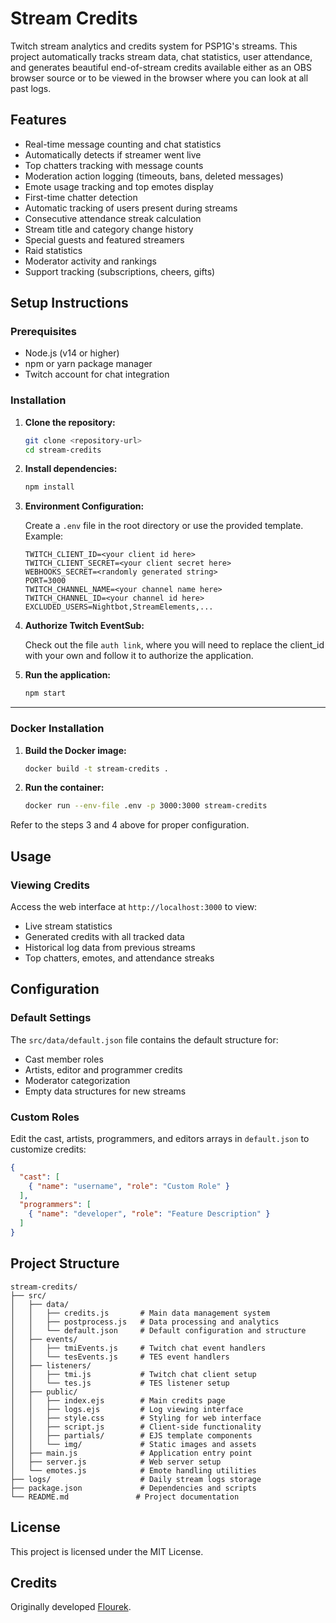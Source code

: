 # Stream Credits

Twitch stream analytics and credits system for PSP1G's streams. This project automatically tracks stream data, chat statistics, user attendance, and generates beautiful end-of-stream credits available either as an OBS browser source or to be viewed in the browser where you can look at all past logs.

## Features

- Real-time message counting and chat statistics
- Automatically detects if streamer went live
- Top chatters tracking with message counts
- Moderation action logging (timeouts, bans, deleted messages)
- Emote usage tracking and top emotes display
- First-time chatter detection
- Automatic tracking of users present during streams
- Consecutive attendance streak calculation
- Stream title and category change history
- Special guests and featured streamers 
- Raid statistics 
- Moderator activity and rankings
- Support tracking (subscriptions, cheers, gifts)






## Setup Instructions

### Prerequisites
- Node.js (v14 or higher)
- npm or yarn package manager
- Twitch account for chat integration

### Installation

1. **Clone the repository:**
   ```bash
   git clone <repository-url>
   cd stream-credits
   ```

2. **Install dependencies:**
   ```bash
   npm install
   ```

3. **Environment Configuration:**

   Create a `.env` file in the root directory or use the provided template. Example:
      ```env
      TWITCH_CLIENT_ID=<your client id here>
      TWITCH_CLIENT_SECRET=<your client secret here>
      WEBHOOKS_SECRET=<randomly generated string>
      PORT=3000
      TWITCH_CHANNEL_NAME=<your channel name here>
      TWITCH_CHANNEL_ID=<your channel id here>
      EXCLUDED_USERS=Nightbot,StreamElements,...
      ```

4. **Authorize Twitch EventSub:**

   Check out the file `auth link`, where you will need to replace the client_id with your own and follow it to authorize the application.

5. **Run the application:**
   ```bash
   npm start
   ```

---

### Docker Installation

1. **Build the Docker image:**
   ```bash
   docker build -t stream-credits .
   ```

2. **Run the container:**
   ```bash
   docker run --env-file .env -p 3000:3000 stream-credits
   ```

Refer to the steps 3 and 4 above for proper configuration.

## Usage

### Viewing Credits
Access the web interface at `http://localhost:3000` to view:
- Live stream statistics
- Generated credits with all tracked data
- Historical log data from previous streams
- Top chatters, emotes, and attendance streaks


## Configuration

### Default Settings
The `src/data/default.json` file contains the default structure for:
- Cast member roles
- Artists, editor and programmer credits
- Moderator categorization
- Empty data structures for new streams

### Custom Roles
Edit the cast, artists, programmers, and editors arrays in `default.json` to customize credits:
```json
{
  "cast": [
    { "name": "username", "role": "Custom Role" }
  ],
  "programmers": [
    { "name": "developer", "role": "Feature Description" }
  ]
}
```


## Project Structure

```
stream-credits/
├── src/
│   ├── data/
│   │   ├── credits.js       # Main data management system
│   │   ├── postprocess.js   # Data processing and analytics
│   │   └── default.json     # Default configuration and structure
│   ├── events/
│   │   ├── tmiEvents.js     # Twitch chat event handlers
│   │   └── tesEvents.js     # TES event handlers
│   ├── listeners/
│   │   ├── tmi.js           # Twitch chat client setup
│   │   └── tes.js           # TES listener setup
│   ├── public/
│   │   ├── index.ejs        # Main credits page
│   │   ├── logs.ejs         # Log viewing interface
│   │   ├── style.css        # Styling for web interface
│   │   ├── script.js        # Client-side functionality
│   │   ├── partials/        # EJS template components
│   │   └── img/             # Static images and assets
│   ├── main.js              # Application entry point
│   ├── server.js            # Web server setup
│   └── emotes.js            # Emote handling utilities
├── logs/                    # Daily stream logs storage
├── package.json             # Dependencies and scripts
└── README.md               # Project documentation
```

## License

This project is licensed under the MIT License.

## Credits
Originally developed [Flourek](https://github.com/flourek/).
